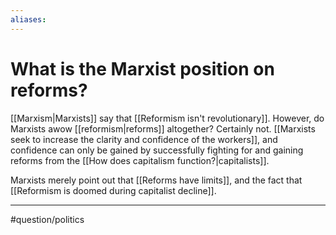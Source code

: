 ```yaml
---
aliases:
---
```

# What is the Marxist position on reforms?
[[Marxism|Marxists]] say that [[Reformism isn't revolutionary]]. However, do Marxists awow [[reformism|reforms]] altogether? Certainly not. [[Marxists seek to increase the clarity and confidence of the workers]], and confidence can only be gained by successfully fighting for and gaining reforms from the [[How does capitalism function?|capitalists]]. 

Marxists merely point out that [[Reforms have limits]], and the fact that [[Reformism is doomed during capitalist decline]]. 

---
#question/politics 